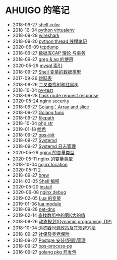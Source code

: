 # AHUIGO 的笔记
- 2018-09-27 [shell color](/b/c/shell-color) 
- 2018-10-04 [python virtualenv](/b/py/py-test-virtualenv) 
- 2018-09-28 [wireshark](/b/net/net-sniffer-wireshark) 
- 2018-09-20 [python thread 线程笔记](/b/py/py-thread) 
- 2020-06-09 [tcpdump](/b/net/net-tcpdump) 
- 2018-09-27 [数据库CAP 理论 与事务](/b/arch/arch-cap) 
- 2018-09-27 [grep & ag 的使用](/b/c/shell-grep) 
- 2020-05-29 [mysql 索引](/b/db/mysql-index) 
- 2018-09-27 [Shell 变量的数据类型](/b/c/shell-var) 
- 2017-09-26 [跳跃表](/b/algorithm/tree-skiplist) 
- 2018-09-26 [二叉查找树和红黑树](/b/algorithm/tree-binary-search-tree) 
- 2018-10-04 [py-test](/b/py/py-test) 
- 2018-09-28 [flask route request response](/b/py/flask/2.flask-route) 
- 2020-05-24 [nginx security](/b/nginx/nginx-sec) 
- 2018-09-27 [Golang：Array and slice](/b/go/go-array-slice) 
- 2018-09-27 [Golang func](/b/go/16.go-func) 
- 2018-09-27 [filepath](/b/go/12.go-file) 
- 2018-10-04 [php str](/b/php/php-str) 
- 2019-01-18 [哈希](/b/algorithm/4.algo-hash) 
- 2018-09-27 [ops-init](/b/c/service/ops-init) 
- 2018-09-27 [Systemd](/b/c/service/init-systemd) 
- 2018-09-27 [Systemd 日志管理](/b/c/service/init-systemd-log) 
- 2020-05-29 [nginx 的变量类型](/b/nginx/nginx-var-env-str) 
- 2020-05-11 [nginx 的变量类型](/b/nginx/nginx-var) 
- 2018-10-04 [nginx location](/b/nginx/nginx-router) 
- 2020-05-11 [2](/b/nginx/a.) 
- 2018-09-27 [brew](/b/mac/mac-brew) 
- 2014-03-05 [Shell 编程](/b/c/shell-cmd) 
- 2020-05-20 [install](/b/nginx/nginx-install) 
- 2020-06-08 [nginx debug](/b/nginx/nginx-debug-log) 
- 2019-02-05 [Lua 的变量](/b/lua/lua-var) 
- 2019-01-06 [lua module](/b/lua/lua-module) 
- 2018-09-28 [net-dns](/b/net/net-dns) 
- 2019-02-14 [查找数组中的第K大的值](/b/algorithm/sort-topk-kth) 
- 2018-09-26 [动态规划(Dynamic programing, DP)](/b/algorithm/algo-dp) 
- 2018-10-04 [浏览器同源政策及其规避方法](/b/ria/js-cors) 
- 2018-09-27 [社保及养老保险](/b/life/life-pension) 
- 2018-09-27 [Postgre 安装\配置\管理](/b/db/pg-ddl-install) 
- 2018-09-27 [ops-process-ps](/b/c/ops-process-ps) 
- 2016-09-27 [golang pkg 开发包](/b/go/go-pkg-dev) 
